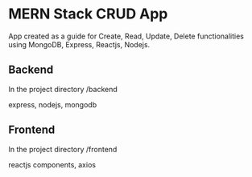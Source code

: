 # MERN Stack CRUD App

App created as a guide for Create, Read, Update, Delete functionalities using MongoDB, Express, Reactjs, Nodejs.

## Backend 

In the project directory /backend

express, nodejs, mongodb

## Frontend 

In the project directory /frontend

reactjs components, axios
